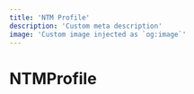 ```yaml
---
title: 'NTM Profile'
description: 'Custom meta description'
image: 'Custom image injected as `og:image`'
---
```


# NTMProfile

